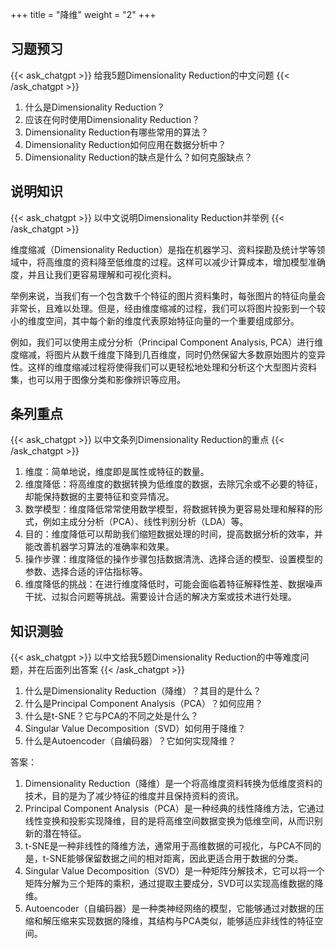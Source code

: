 +++
title = "降维"
weight = "2"
+++
## 习题预习
{{< ask_chatgpt >}}
给我5题Dimensionality Reduction的中文问题
{{< /ask_chatgpt >}}

1. 什么是Dimensionality Reduction？ 
2. 应该在何时使用Dimensionality Reduction？
3. Dimensionality Reduction有哪些常用的算法？ 
4. Dimensionality Reduction如何应用在数据分析中？ 
5. Dimensionality Reduction的缺点是什么？如何克服缺点？   

## 说明知识
{{< ask_chatgpt >}}
以中文说明Dimensionality Reduction并举例
{{< /ask_chatgpt >}}

维度缩减（Dimensionality Reduction）是指在机器学习、资料探勘及统计学等领域中，将高维度的资料降至低维度的过程。这样可以减少计算成本，增加模型准确度，并且让我们更容易理解和可视化资料。

举例来说，当我们有一个包含数千个特征的图片资料集时，每张图片的特征向量会非常长，且难以处理。但是，经由维度缩减的过程，我们可以将图片投影到一个较小的维度空间，其中每个新的维度代表原始特征向量的一个重要组成部分。

例如，我们可以使用主成分分析（Principal Component Analysis, PCA）进行维度缩减，将图片从数千维度下降到几百维度，同时仍然保留大多数原始图片的变异性。这样的维度缩减过程将使得我们可以更轻松地处理和分析这个大型图片资料集，也可以用于图像分类和影像辨识等应用。   

## 条列重点
{{< ask_chatgpt >}}
以中文条列Dimensionality Reduction的重点
{{< /ask_chatgpt >}}

1. 维度：简单地说，维度即是属性或特征的数量。
2. 维度降低：将高维度的数据转换为低维度的数据，去除冗余或不必要的特征，却能保持数据的主要特征和变异情况。
3. 数学模型：维度降低常常使用数学模型，将数据转换为更容易处理和解释的形式，例如主成分分析（PCA）、线性判别分析（LDA）等。
4. 目的：维度降低可以帮助我们缩短数据处理的时间，提高数据分析的效率，并能改善机器学习算法的准确率和效果。
5. 操作步骤：维度降低的操作步骤包括数据清洗、选择合适的模型、设置模型的参数、选择合适的评估指标等。
6. 维度降低的挑战：在进行维度降低时，可能会面临着特征解释性差、数据噪声干扰、过拟合问题等挑战。需要设计合适的解决方案或技术进行处理。   

## 知识测验
{{< ask_chatgpt >}}
以中文给我5题Dimensionality Reduction的中等难度问题，并在后面列出答案
{{< /ask_chatgpt >}}

1. 什么是Dimensionality Reduction（降维）？其目的是什么？ 
2. 什么是Principal Component Analysis（PCA）？如何应用？ 
3. 什么是t-SNE？它与PCA的不同之处是什么？ 
4. Singular Value Decomposition（SVD）如何用于降维？
5. 什么是Autoencoder（自编码器）？它如何实现降维？ 

答案：
1. Dimensionality Reduction（降维）是一个将高维度资料转换为低维度资料的技术，目的是为了减少特征的维度并且保持资料的资讯。 
2. Principal Component Analysis（PCA）是一种经典的线性降维方法，它通过线性变换和投影实现降维，目的是将高维空间数据变换为低维空间，从而识别新的潜在特征。 
3. t-SNE是一种非线性的降维方法，通常用于高维数据的可视化，与PCA不同的是，t-SNE能够保留数据之间的相对距离，因此更适合用于数据的分类。 
4. Singular Value Decomposition（SVD）是一种矩阵分解技术，它可以将一个矩阵分解为三个矩阵的乘积，通过提取主要成分，SVD可以实现高维数据的降维。 
5. Autoencoder（自编码器）是一种类神经网络的模型，它能够通过对数据的压缩和解压缩来实现数据的降维，其结构与PCA类似，能够适应非线性的特征空间。   

